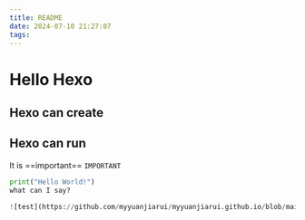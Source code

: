 ```yaml
---
title: README
date: 2024-07-10 21:27:07
tags:
---
```

# Hello Hexo
## Hexo can create
## Hexo can run
It is ==important==
`IMPORTANT`
```python
print("Hello World!")
what can I say?

![test](https://github.com/myyuanjiarui/myyuanjiarui.github.io/blob/main/test.png)